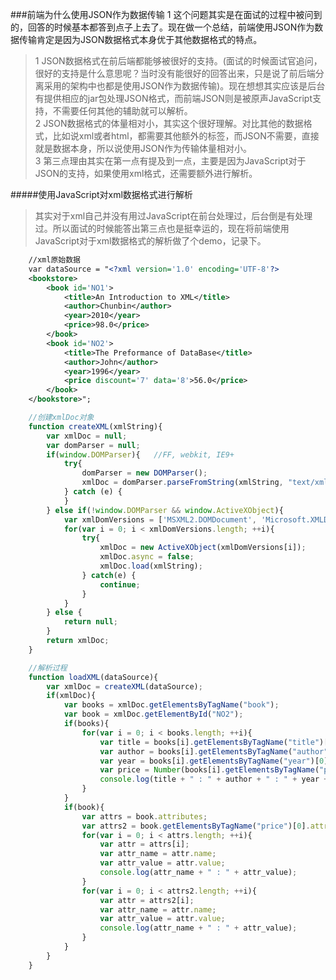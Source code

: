 ###前端为什么使用JSON作为数据传输
1 这个问题其实是在面试的过程中被问到的，回答的时候基本都答到点子上去了。现在做一个总结，前端使用JSON作为数据传输肯定是因为JSON数据格式本身优于其他数据格式的特点。
> 1 JSON数据格式在前后端都能够被很好的支持。(面试的时候面试官追问，很好的支持是什么意思呢？当时没有能很好的回答出来，只是说了前后端分离采用的架构中也都是使用JSON作为数据传输)。现在想想其实应该是后台有提供相应的jar包处理JSON格式，而前端JSON则是被原声JavaScript支持，不需要任何其他的辅助就可以解析。  
2 JSON数据格式的体量相对小，其实这个很好理解。对比其他的数据格式，比如说xml或者html，都需要其他额外的标签，而JSON不需要，直接就是数据本身，所以说使用JSON作为传输体量相对小。  
3 第三点理由其实在第一点有提及到一点，主要是因为JavaScript对于JSON的支持，如果使用xml格式，还需要额外进行解析。  

#####使用JavaScript对xml数据格式进行解析
> 其实对于xml自己并没有用过JavaScript在前台处理过，后台倒是有处理过。所以面试的时候能答出第三点也是挺幸运的，现在将前端使用JavaScript对于xml数据格式的解析做了个demo，记录下。

```XML
	//xml原始数据
	var dataSource = "<?xml version='1.0' encoding='UTF-8'?>
	<bookstore>
		<book id='NO1'>
			<title>An Introduction to XML</title>
			<author>Chunbin</author>
			<year>2010</year>
			<price>98.0</price>
		</book>
		<book id='NO2'>
			<title>The Preformance of DataBase</title>
			<author>John</author>
			<year>1996</year>
			<price discount='7' data='8'>56.0</price>
		</book>
	</bookstore>";
```

```JavaScript
	//创建xmlDoc对象
	function createXML(xmlString){
		var xmlDoc = null;
		var domParser = null;
		if(window.DOMParser){	//FF, webkit, IE9+
			try{
				domParser = new DOMParser();
				xmlDoc = domParser.parseFromString(xmlString, "text/xml");
			} catch (e) {
			}
		} else if(!window.DOMParser && window.ActiveXObject){
			var xmlDomVersions = ['MSXML2.DOMDocument', 'Microsoft.XMLDOM'];
			for(var i = 0; i < xmlDomVersions.length; ++i){
				try{
					xmlDoc = new ActiveXObject(xmlDomVersions[i]);
					xmlDoc.async = false;
					xmlDoc.load(xmlString);
				} catch(e) {
					continue;
				}
			}
		} else {
			return null;
		}
		return xmlDoc;
	}
```

```JavaScript
	//解析过程
	function loadXML(dataSource){
		var xmlDoc = createXML(dataSource);
		if(xmlDoc){
			var books = xmlDoc.getElementsByTagName("book");
			var book = xmlDoc.getElementById("NO2");
			if(books){
				for(var i = 0; i < books.length; ++i){
					var title = books[i].getElementsByTagName("title")[0].firstChild.nodeValue;
					var author = books[i].getElementsByTagName("author")[0].innerHTML;
					var year = books[i].getElementsByTagName("year")[0].innerHTML;
					var price = Number(books[i].getElementsByTagName("price")[0].innerHTML);
					console.log(title + " : " + author + " : " + year + " : " + price);
				}
			}
			if(book){
				var attrs = book.attributes;
				var attrs2 = book.getElementsByTagName("price")[0].attributes;
				for(var i = 0; i < attrs.length; ++i){
					var attr = attrs[i];
					var attr_name = attr.name;
					var attr_value = attr.value;
					console.log(attr_name + " : " + attr_value);
				}
				for(var i = 0; i < attrs2.length; ++i){
					var attr = attrs2[i];
					var attr_name = attr.name;
					var attr_value = attr.value;
					console.log(attr_name + " : " + attr_value);
				}
			}
		}
	}
```
